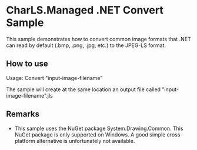 # CharLS.Managed .NET Convert Sample

This sample demonstrates how to convert common image formats that .NET can read by default (.bmp, .png, .jpg, etc.) to the JPEG-LS format.

## How to use

Usage: Convert "input-image-filename"

The sample will create at the same location an output file called "input-image-filename".jls

## Remarks

- This sample uses the NuGet package System.Drawing.Common. This NuGet package is only supported on Windows.
A good simple cross-platform alternative is unfortunately not available.

